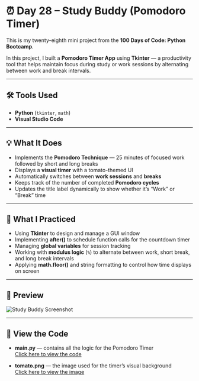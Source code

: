 # ⏰ Day 28 – Study Buddy (Pomodoro Timer)

This is my twenty-eighth mini project from the **100 Days of Code: Python Bootcamp**.  

In this project, I built a **Pomodoro Timer App** using **Tkinter** — a productivity tool that helps maintain focus during study or work sessions by alternating between work and break intervals.

---

## 🛠 Tools Used  
- **Python** (`tkinter`, `math`)  
- **Visual Studio Code**  

---

## 💡 What It Does  
- Implements the **Pomodoro Technique** — 25 minutes of focused work followed by short and long breaks  
- Displays a **visual timer** with a tomato-themed UI  
- Automatically switches between **work sessions** and **breaks**  
- Keeps track of the number of completed **Pomodoro cycles**  
- Updates the title label dynamically to show whether it’s “Work” or “Break” time  

---

## 🧠 What I Practiced  
- Using **Tkinter** to design and manage a GUI window  
- Implementing **after()** to schedule function calls for the countdown timer  
- Managing **global variables** for session tracking  
- Working with **modulus logic** (`%`) to alternate between work, short break, and long break intervals  
- Applying **math.floor()** and string formatting to control how time displays on screen  

---

## 👀 Preview  
![Study Buddy Screenshot](https://github.com/dimma-analytics/100-Days-Of-Code/blob/main/Day28-StudyBuddy/Day28.png)  

---

## 📁 View the Code  
- **main.py** — contains all the logic for the Pomodoro Timer  
  [Click here to view the code](https://github.com/dimma-analytics/100-Days-Of-Code/blob/main/Day28-StudyBuddy/main.py)  

- **tomato.png** — the image used for the timer’s visual background  
  [Click here to view the image](https://github.com/dimma-analytics/100-Days-Of-Code/blob/main/Day28-StudyBuddy/tomato.png)  
